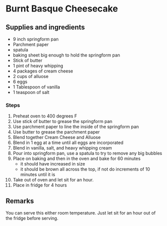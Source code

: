 # Burnt Basque Cheesecake

## Supplies and ingredients

- 9 inch springform pan
- Parchment paper
- spatula
- baking sheet big enough to hold the springform pan
- Stick of butter
- 1 pint of heavy whipping
- 4 packages of cream cheese
- 2 cups of alluose
- 6 eggs
- 1 Tablespoon of vanilla
- 1 teaspoon of salt
 

### Steps

1. Preheat oven to 400 degrees F
2. Use stick of butter to grease the springform pan
3. Use parchment paper to line the inside of the springform pan
4. Use butter to grease the parchment paper
5. Blend together Cream Cheese and Alluose
6. Blend in 1 egg at a time until all eggs are incorporated
7. Blend in vanilla, salt, and heavy whipping cream
8. Pour into springform pan, use a spatula to try to remove any big bubbles
9. Place on baking and then in the oven and bake for 60 minutes
    - it should have increased in size
    - it should be brown all across the top, if not do increments of 10 minutes until it is
10. Take out of oven and let sit for an hour.
11. Place in fridge for 4 hours



## Remarks

You can serve this either room temperature. Just let sit for an hour out of the fridge before serving. 
